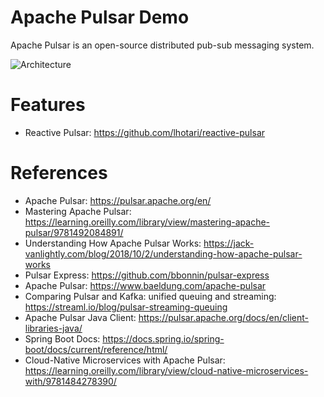 Apache Pulsar Demo
==================

Apache Pulsar is an open-source distributed pub-sub messaging system.

![Architecture](https://pulsar.apache.org/docs/assets/pulsar-system-architecture.png)

# Features

* Reactive Pulsar: https://github.com/lhotari/reactive-pulsar

# References

* Apache Pulsar: https://pulsar.apache.org/en/
* Mastering Apache Pulsar: https://learning.oreilly.com/library/view/mastering-apache-pulsar/9781492084891/
* Understanding How Apache Pulsar Works: https://jack-vanlightly.com/blog/2018/10/2/understanding-how-apache-pulsar-works
* Pulsar Express: https://github.com/bbonnin/pulsar-express
* Apache Pulsar: https://www.baeldung.com/apache-pulsar
* Comparing Pulsar and Kafka: unified queuing and streaming: https://streaml.io/blog/pulsar-streaming-queuing
* Apache Pulsar Java Client: https://pulsar.apache.org/docs/en/client-libraries-java/
* Spring Boot Docs: https://docs.spring.io/spring-boot/docs/current/reference/html/
* Cloud-Native Microservices with Apache Pulsar:  https://learning.oreilly.com/library/view/cloud-native-microservices-with/9781484278390/
